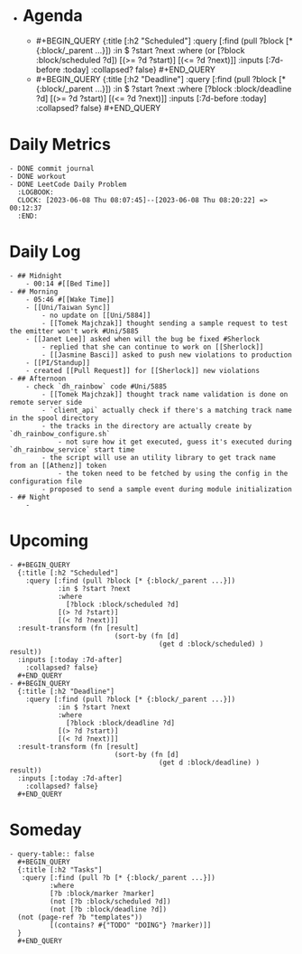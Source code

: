 - # Agenda
	- #+BEGIN_QUERY
	  {:title [:h2 "Scheduled"]
	    :query [:find (pull ?block [* {:block/_parent ...}])
	            :in $ ?start ?next
	            :where
	            (or
	              [?block :block/scheduled ?d])
	            [(>= ?d ?start)]
	            [(<= ?d ?next)]]
	  :inputs [:7d-before :today]
	    :collapsed? false}
	  #+END_QUERY
	- #+BEGIN_QUERY
	  {:title [:h2 "Deadline"]
	    :query [:find (pull ?block [* {:block/_parent ...}])
	            :in $ ?start ?next
	            :where
	              [?block :block/deadline ?d]
	            [(>= ?d ?start)]
	            [(<= ?d ?next)]]
	    :inputs [:7d-before :today]
	    :collapsed? false}
	  #+END_QUERY
# Daily Metrics
	- DONE commit journal
	- DONE workout
	- DONE LeetCode Daily Problem
	  :LOGBOOK:
	  CLOCK: [2023-06-08 Thu 08:07:45]--[2023-06-08 Thu 08:20:22] =>  00:12:37
	  :END:
# Daily Log
	- ## Midnight
		- 00:14 #[[Bed Time]]
	- ## Morning
		- 05:46 #[[Wake Time]]
		- [[Uni/Taiwan Sync]]
			- no update on [[Uni/5884]]
			- [[Tomek Majchzak]] thought sending a sample request to test the emitter won't work #Uni/5885
		- [[Janet Lee]] asked when will the bug be fixed #Sherlock
			- replied that she can continue to work on [[Sherlock]]
			- [[Jasmine Basci]] asked to push new violations to production
		- [[PI/Standup]]
		- created [[Pull Request]] for [[Sherlock]] new violations
	- ## Afternoon
		- check `dh_rainbow` code #Uni/5885
			- [[Tomek Majchzak]] thought track name validation is done on remote server side
			- `client_api` actually check if there's a matching track name in the spool directory
			- the tracks in the directory are actually create by `dh_rainbow_configure.sh`
				- not sure how it get executed, guess it's executed during `dh_rainbow_service` start time
			- the script will use an utility library to get track name from an [[Athenz]] token
				- the token need to be fetched by using the config in the configuration file
			- proposed to send a sample event during module initialization
	- ## Night
		-
# Upcoming
	- #+BEGIN_QUERY
	  {:title [:h2 "Scheduled"]
	    :query [:find (pull ?block [* {:block/_parent ...}])
	            :in $ ?start ?next
	            :where
	              [?block :block/scheduled ?d]
	            [(> ?d ?start)]
	            [(< ?d ?next)]]
	  :result-transform (fn [result]
	                          (sort-by (fn [d]
	                                     (get d :block/scheduled) ) result))    
	  :inputs [:today :7d-after]
	    :collapsed? false}
	  #+END_QUERY
	- #+BEGIN_QUERY
	  {:title [:h2 "Deadline"]
	    :query [:find (pull ?block [* {:block/_parent ...}])
	            :in $ ?start ?next
	            :where
	              [?block :block/deadline ?d]
	            [(> ?d ?start)]
	            [(< ?d ?next)]]
	  :result-transform (fn [result]
	                          (sort-by (fn [d]
	                                     (get d :block/deadline) ) result))    
	  :inputs [:today :7d-after]
	    :collapsed? false}
	  #+END_QUERY
# Someday
	- query-table:: false
	  #+BEGIN_QUERY
	  {:title [:h2 "Tasks"]
	   :query [:find (pull ?b [* {:block/_parent ...}])
	          :where
	          [?b :block/marker ?marker]
	          (not [?b :block/scheduled ?d])
	          (not [?b :block/deadline ?d])
	  (not (page-ref ?b "templates"))
	          [(contains? #{"TODO" "DOING"} ?marker)]]
	  }
	  #+END_QUERY